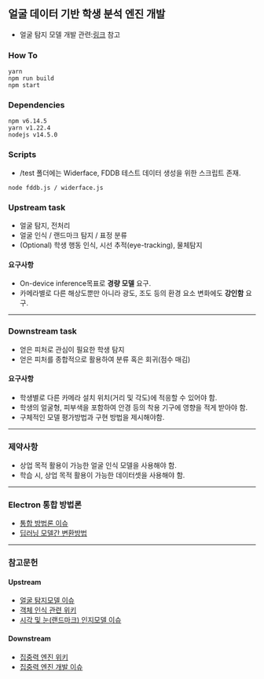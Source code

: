 ## 얼굴 데이터 기반 학생 분석 엔진 개발

- 얼굴 탐지 모델 개발 관련:[링크](https://13.125.91.162/swmaestro/183-2/tree/master/detect_model) 참고

### How To

```
yarn
npm run build
npm start
```

### Dependencies

```
npm v6.14.5
yarn v1.22.4
nodejs v14.5.0
```

### Scripts

- /test 폴더에는 Widerface, FDDB 테스트 데이터 생성을 위한 스크립트 존재.

```
node fddb.js / widerface.js
```

### Upstream task

- 얼굴 탐지, 전처리
- 얼굴 인식 / 랜드마크 탐지 / 표정 분류
- (Optional) 학생 행동 인식, 시선 추적(eye-tracking), 물체탐지

#### 요구사항

- On-device inference목표로 **경량 모델** 요구.
- 카메라별로 다른 해상도뿐만 아니라 광도, 조도 등의 환경 요소 변화에도 **강인함** 요구.

---

### Downstream task

- 얻은 피처로 관심이 필요한 학생 탐지
- 얻은 피처를 종합적으로 활용하여 분류 혹은 회귀(점수 매김)

#### 요구사항

- 학생별로 다른 카메라 설치 위치(거리 및 각도)에 적응할 수 있어야 함.
- 학생의 얼굴형, 피부색을 포함하여 안경 등의 착용 기구에 영향을 적게 받아야 함.
- 구체적인 모델 평가방법과 구현 방법을 제시해야함.

---

### 제약사항

- 상업 목적 활용이 가능한 얼굴 인식 모델을 사용해야 함.
- 학습 시, 상업 목적 활용이 가능한 데이터셋을 사용해야 함.

---

### Electron 통합 방법론

- [통합 방법론 이슈](https://13.125.91.162/swmaestro/183-2/issues/6)
- [딥러닝 모델간 변환방법](https://13.125.91.162/swmaestro/183-2/-/wikis/%EB%94%A5%EB%9F%AC%EB%8B%9D-framework-%EB%AA%A8%EB%8D%B8%EA%B0%84-%EB%B3%80%ED%99%98%EB%B0%A9%EB%B2%95)

---

### 참고문헌

#### Upstream

- [얼굴 탐지모델 이슈](https://13.125.91.162/swmaestro/183-2/issues/1)
- [객체 인식 관련 위키](https://13.125.91.162/swmaestro/183-2/-/wikis/Object-Detection%EA%B3%BC-YOLO)
- [시각 및 눈(랜드마크) 인지모델 이슈](https://13.125.91.162/swmaestro/183-2/issues/5)

#### Downstream

- [집중력 엔진 위키](https://13.125.91.162/swmaestro/183-2/-/wikis/faceAPI%EA%B8%B0%EB%B0%98-%ED%94%84%EB%A1%9C%ED%86%A0%ED%83%80%EC%9E%85-%EC%97%94%EC%A7%84-%EA%B5%AC%ED%98%84)
- [집중력 엔진 개발 이슈](https://13.125.91.162/swmaestro/183-2/issues/7)
